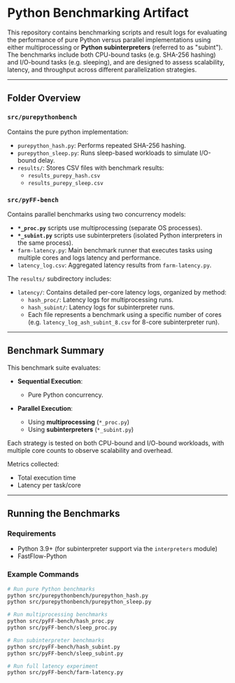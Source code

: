 # Python Benchmarking Artifact

This repository contains benchmarking scripts and result logs for evaluating the performance of pure Python versus parallel implementations using either multiprocessing or **Python subinterpreters** (referred to as "subint"). The benchmarks include both CPU-bound tasks (e.g. SHA-256 hashing) and I/O-bound tasks (e.g. sleeping), and are designed to assess scalability, latency, and throughput across different parallelization strategies.

---

## Folder Overview

### `src/purepythonbench`

Contains the pure python implementation:
- `purepython_hash.py`: Performs repeated SHA-256 hashing.
- `purepython_sleep.py`: Runs sleep-based workloads to simulate I/O-bound delay.
- `results/`: Stores CSV files with benchmark results:
  - `results_purepy_hash.csv`
  - `results_purepy_sleep.csv`

### `src/pyFF-bench`

Contains parallel benchmarks using two concurrency models:
- **`*_proc.py`** scripts use multiprocessing (separate OS processes).
- **`*_subint.py`** scripts use subinterpreters (isolated Python interpreters in the same process).
- `farm-latency.py`: Main benchmark runner that executes tasks using multiple cores and logs latency and performance.
- `latency_log.csv`: Aggregated latency results from `farm-latency.py`.

The `results/` subdirectory includes:
- `latency/`: Contains detailed per-core latency logs, organized by method:
  - `hash_proc/`: Latency logs for multiprocessing runs.
  - `hash_subint/`: Latency logs for subinterpreter runs.
  - Each file represents a benchmark using a specific number of cores (e.g. `latency_log_ash_subint_8.csv` for 8-core subinterpreter run).

---

## Benchmark Summary

This benchmark suite evaluates:

- **Sequential Execution**:
  - Pure Python concurrency.
  
- **Parallel Execution**:
  - Using **multiprocessing** (`*_proc.py`)
  - Using **subinterpreters** (`*_subint.py`)

Each strategy is tested on both CPU-bound and I/O-bound workloads, with multiple core counts to observe scalability and overhead.

Metrics collected:
- Total execution time
- Latency per task/core

---

## Running the Benchmarks

### Requirements

- Python 3.9+ (for subinterpreter support via the `interpreters` module)
- FastFlow-Python

### Example Commands

```bash
# Run pure Python benchmarks
python src/purepythonbench/purepython_hash.py
python src/purepythonbench/purepython_sleep.py

# Run multiprocessing benchmarks
python src/pyFF-bench/hash_proc.py
python src/pyFF-bench/sleep_proc.py

# Run subinterpreter benchmarks
python src/pyFF-bench/hash_subint.py
python src/pyFF-bench/sleep_subint.py

# Run full latency experiment
python src/pyFF-bench/farm-latency.py

